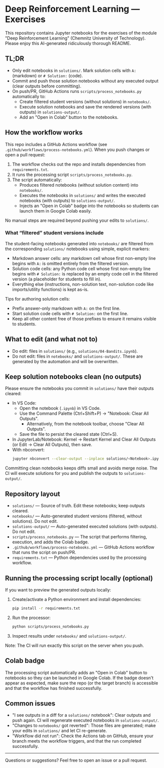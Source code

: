 # Deep Reinforcement Learning — Exercises

This repository contains Jupyter notebooks for the exercises of the module "Deep Reinforcement Learning" (Chemnitz University of Technology). Please enjoy this AI-generated ridiculously thorough README.

## TL;DR

- Only edit notebooks in `solutions/`. Mark solution cells with `A:` (markdown) or `# Solution:` (code).
- Commit and push those solution notebooks without any executed output (clear outputs before committing).
- On push/PR, GitHub Actions runs `scripts/process_notebooks.py` automatically to:
  - Create filtered student versions (without solutions) in `notebooks/`.
  - Execute solution notebooks and save the rendered versions (with outputs) in `solutions-output/`.
  - Add an "Open in Colab" button to the notebooks.

## How the workflow works

This repo includes a GitHub Actions workflow (see `.github/workflows/process-notebooks.yml`). When you push changes or open a pull request:

1. The workflow checks out the repo and installs dependencies from `requirements.txt`.
2. It runs the processing script `scripts/process_notebooks.py`.
3. The script automatically:
	- Produces filtered notebooks (without solution content) into `notebooks/`.
	- Executes the notebooks in `solutions/` and writes the executed notebooks (with outputs) to `solutions-output/`.
	- Injects an "Open in Colab" badge into the notebooks so students can launch them in Google Colab easily.

No manual steps are required beyond pushing your edits to `solutions/`.

### What “filtered” student versions include

The student-facing notebooks generated into `notebooks/` are filtered from the corresponding `solutions/` notebooks using simple, explicit markers:

- Markdown answer cells: any markdown cell whose first non-empty line begins with `A:` is omitted entirely from the filtered version.
- Solution code cells: any Python code cell whose first non-empty line begins with `# Solution:` is replaced by an empty code cell in the filtered version (a placeholder for students to fill in).
- Everything else (instructions, non-solution text, non-solution code like imports/utility functions) is kept as-is.

Tips for authoring solution cells:
- Prefix answer-only markdown with `A:` on the first line.
- Start solution code cells with `# Solution:` on the first line.
- Keep all other content free of those prefixes to ensure it remains visible to students.

## What to edit (and what not to)

- Do edit: files in `solutions/` (e.g., `solutions/04-Bandits.ipynb`).
- Do not edit: files in `notebooks/` and `solutions-output/`. These are generated by the automation and will be overwritten.

## Keep solution notebooks clean (no outputs)

Please ensure the notebooks you commit in `solutions/` have their outputs cleared:

- In VS Code:
	- Open the notebook (`.ipynb`) in VS Code.
	- Use the Command Palette (Ctrl+Shift+P) → "Notebook: Clear All Outputs".
		- Alternatively, from the notebook toolbar, choose "Clear All Outputs".
	- Save the file to persist the cleared state (Ctrl+S).
- In JupyterLab/Notebook: Kernel → Restart Kernel and Clear All Outputs (or Edit → Clear All Outputs), then save.
- With nbconvert:
  ```bash
  jupyter nbconvert --clear-output --inplace solutions/<Notebook>.ipynb
  ```

Committing clean notebooks keeps diffs small and avoids merge noise. The CI will execute solutions for you and publish the outputs to `solutions-output/`.

## Repository layout

- `solutions/` — Source of truth. Edit these notebooks; keep outputs cleared.
- `notebooks/` — Auto-generated student versions (filtered, without solutions). Do not edit.
- `solutions-output/` — Auto-generated executed solutions (with outputs). Do not edit.
- `scripts/process_notebooks.py` — The script that performs filtering, execution, and adds the Colab badge.
- `.github/workflows/process-notebooks.yml` — GitHub Actions workflow that runs the script on push/PR.
- `requirements.txt` — Python dependencies used by the processing workflow.

## Running the processing script locally (optional)

If you want to preview the generated outputs locally:

1. Create/activate a Python environment and install dependencies:
	```bash
	pip install -r requirements.txt
	```
2. Run the processor:
	```bash
	python scripts/process_notebooks.py
	```
3. Inspect results under `notebooks/` and `solutions-output/`.

Note: The CI will run exactly this script on the server when you push.

## Colab badge

The processing script automatically adds an "Open in Colab" button to notebooks so they can be launched in Google Colab. If the badge doesn't appear as expected, make sure the repo (or the target branch) is accessible and that the workflow has finished successfully.

## Common issues

- "I see outputs in a diff for a `solutions/` notebook": Clear outputs and push again. CI will regenerate executed notebooks in `solutions-output/`.
- "Changes to `notebooks/` got reverted": Those files are generated; make your edits in `solutions/` and let CI re-generate.
- "Workflow did not run": Check the Actions tab on GitHub, ensure your branch meets the workflow triggers, and that the run completed successfully.

---

Questions or suggestions? Feel free to open an issue or a pull request.



